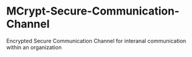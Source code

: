 MCrypt-Secure-Communication-Channel
===================================

Encrypted Secure Communication Channel for interanal communication within an organization

